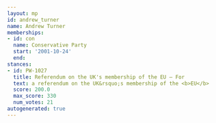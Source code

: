 ```yaml
---
layout: mp
id: andrew_turner
name: Andrew Turner
memberships:
- id: con
  name: Conservative Party
  start: '2001-10-24'
  end: 
stances:
- id: PW-1027
  title: Referendum on the UK's membership of the EU — For
  text: a referendum on the UK&rsquo;s membership of the <b>EU</b>
  score: 200.0
  max_score: 330
  num_votes: 21
autogenerated: true
---
```


